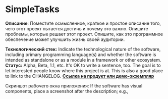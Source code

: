 # SimpleTasks
**Описание**: Поместите осмысленное, краткое и простое описание того, чего этот проект пытается достичь и почему это важно. Опишите проблемы, которые решает этот проект. Опишите, как это программное обеспечение может улучшить жизнь своей аудитории.

**Технологический стек:** Indicate the technological nature of the software, including primary programming language(s) and whether the software is intended as standalone or as a module in a framework or other ecosystem.
**Статус:** Alpha, Beta, 1.1, etc. It's OK to write a sentence, too. The goal is to let interested people know where this project is at. This is also a good place to link to the CHANGELOG.
[**Ссылка на продукт или демо-экземпляр**]()

Скриншот рабочего окна приложения: If the software has visual components, place a screenshot after the description; e.g.,
